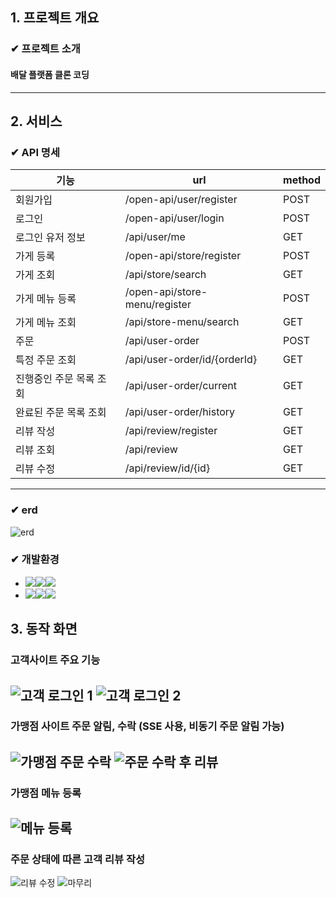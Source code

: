## 1. 프로젝트 개요
### ✔ 프로젝트 소개
#### 배달 플랫폼 클론 코딩
---
## 2. 서비스
### ✔ API 명세
| 기능 | url |method |
| ------ | ------ | ------ |
| 회원가입 | /open-api/user/register |POST|
| 로그인 | /open-api/user/login |POST|
| 로그인 유저 정보 |/api/user/me |GET|
| 가게 등록 | /open-api/store/register |POST|
| 가게 조회 | /api/store/search |GET|
| 가게 메뉴 등록 | /open-api/store-menu/register |POST|
| 가게 메뉴 조회 | /api/store-menu/search |GET|
| 주문 | /api/user-order |POST|
| 특정 주문 조회 | /api/user-order/id/{orderId} |GET|
| 진행중인 주문 목록 조회 | /api/user-order/current |GET|
| 완료된 주문 목록 조회 | /api/user-order/history |GET|
| 리뷰 작성 | /api/review/register |GET|
| 리뷰 조회 | /api/review |GET|
| 리뷰 수정 | /api/review/id/{id}|GET|
---
### ✔ erd
![erd](https://github.com/uniqquej/delivery_service/assets/109218139/36ac76a6-dc58-43f2-8e85-8c3cd301425d)


### ✔ 개발환경
- <img src="https://img.shields.io/badge/Framework-%23121011?style=for-the-badge"><img src="https://img.shields.io/badge/springboot-6DB33F?style=for-the-badge&logo=springboot&logoColor=white"><img src="https://img.shields.io/badge/3.2.2-515151?style=for-the-badge">
- <img src="https://img.shields.io/badge/Language-%23121011?style=for-the-badge"><img src="https://img.shields.io/badge/java-%23ED8B00?style=for-the-badge&logo=openjdk&logoColor=white"><img src="https://img.shields.io/badge/17-515151?style=for-the-badge">

## 3. 동작 화면
### 고객사이트 주요 기능
![고객 로그인 1](https://github.com/uniqquej/delivery_service/assets/109218139/470fdcef-dea9-4d06-ad54-f2c0a98bec17)
![고객 로그인 2](https://github.com/uniqquej/delivery_service/assets/109218139/5b83490c-f661-430f-9a17-2287b24c29c2)
---
### 가맹점 사이트 주문 알림, 수락 (SSE 사용, 비동기 주문 알림 가능)
![가맹점 주문 수락](https://github.com/uniqquej/delivery_service/assets/109218139/11c76821-1426-45bd-90e6-3dcf96d63ae3)
![주문 수락 후 리뷰](https://github.com/uniqquej/delivery_service/assets/109218139/8152877c-9ae5-4981-a1dd-50cc7dc45e4d)
---
### 가맹점 메뉴 등록
![메뉴 등록](https://github.com/uniqquej/delivery_service/assets/109218139/2de94ebe-0b99-4409-a137-ba3559e48998)
---
### 주문 상태에 따른 고객 리뷰 작성
![리뷰 수정](https://github.com/uniqquej/delivery_service/assets/109218139/0a54a0a5-43e0-4f05-839e-508fc056fd14)
![마무리](https://github.com/uniqquej/delivery_service/assets/109218139/c5890396-5af6-4eea-9ced-9aefd3c4137f)
